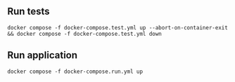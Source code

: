 ## Run tests
```shell
docker compose -f docker-compose.test.yml up --abort-on-container-exit && docker compose -f docker-compose.test.yml down
```

## Run application
```shell
docker compose -f docker-compose.run.yml up
```
